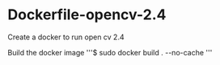 # Dockerfile-opencv-2.4
Create a docker to run open cv 2.4


Build the docker image
'''$
sudo docker build . --no-cache
'''
